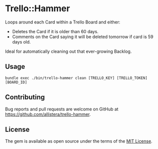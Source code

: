 # Trello::Hammer

Loops around each Card within a Trello Board and either:

* Deletes the Card if it is older than 60 days.
* Comments on the Card saying it will be deleted tomorrow if card is 59 days old. 

Ideal for automatically cleaning out that ever-growing Backlog.

## Usage

`bundle exec ./bin/trello-hammer clean [TRELLO_KEY] [TRELLO_TOKEN] [BOARD_ID]`
## Contributing

Bug reports and pull requests are welcome on GitHub at https://github.com/allistera/trello-hammer.

## License

The gem is available as open source under the terms of the [MIT License](https://opensource.org/licenses/MIT).
